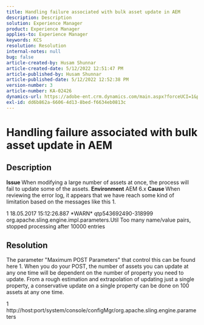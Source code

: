 ```yaml
---
title: Handling failure associated with bulk asset update in AEM
description: Description
solution: Experience Manager
product: Experience Manager
applies-to: Experience Manager
keywords: KCS
resolution: Resolution
internal-notes: null
bug: false
article-created-by: Husam Shunnar
article-created-date: 5/12/2022 12:51:47 PM
article-published-by: Husam Shunnar
article-published-date: 5/12/2022 12:52:38 PM
version-number: 3
article-number: KA-02426
dynamics-url: https://adobe-ent.crm.dynamics.com/main.aspx?forceUCI=1&pagetype=entityrecord&etn=knowledgearticle&id=16316245-f2d1-ec11-a7b5-00224809c399
exl-id: dd6b862a-6606-4d13-8bed-f6634eb0813c
---
```

# Handling failure associated with bulk asset update in AEM

## Description


<b>Issue </b>
 When modifying a large number of assets at once, the process will fail to update some of the assets.
<b>Environment</b>
 AEM 6.x
<b>Cause </b>
 When reviewing the error log, it appears that we have reach some kind of limitation based on the messages like this 1.

 1 18.05.2017 15:12:26.887 \*WARN\* qtp543692490-318999 org.apache.sling.engine.impl.parameters.Util Too many name/value pairs, stopped processing after 10000 entries


## Resolution


The parameter "Maximum POST Parameters" that control this can be found here 1. When you do your POST, the number of assets you can update at any one time will be dependent on the number of property you need to update. From a rough estimation and extrapolation of updating just a single property, a conservative update on a single property can be done on 100 assets at any one time.

 1 http://host:port/system/console/configMgr/org.apache.sling.engine.parameters
